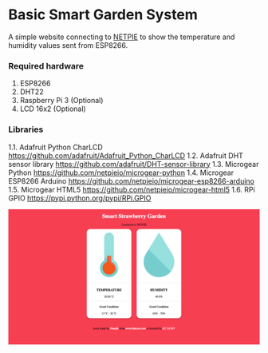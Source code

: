 # Basic Smart Garden System
A simple website connecting to [NETPIE](https://netpie.io) to show the temperature and humidity values sent from ESP8266.
### Required hardware
1. ESP8266
2. DHT22
3. Raspberry Pi 3 (Optional)
4. LCD 16x2 (Optional)

### Libraries
1.1.	Adafruit Python CharLCD 
https://github.com/adafruit/Adafruit_Python_CharLCD 
1.2.	Adafruit DHT sensor library
https://github.com/adafruit/DHT-sensor-library
1.3.	Microgear Python
https://github.com/netpieio/microgear-python
1.4.	Microgear ESP8266 Arduino
https://github.com/netpieio/microgear-esp8266-arduino
1.5.	Microgear HTML5
https://github.com/netpieio/microgear-html5
1.6.	RPi GPIO
https://pypi.python.org/pypi/RPi.GPIO

![alt tag](https://raw.githubusercontent.com/natavit/basic-smart-garden/master/screenshot.png)
